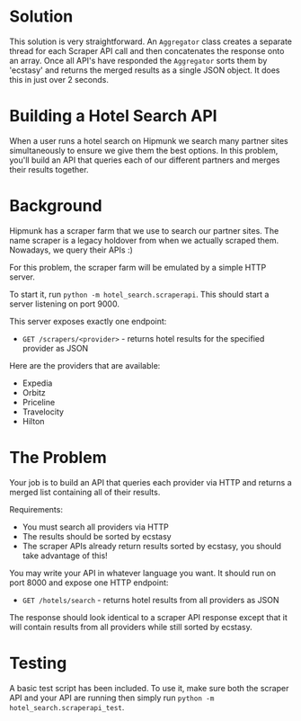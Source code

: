 # Solution

This solution is very straightforward. An `Aggregator` class creates a separate thread for each Scraper API call and then concatenates the response onto an array. Once all API's have responded the `Aggregator` sorts them by 'ecstasy' and returns the merged results as a single JSON object. It does this in just over 2 seconds.


# Building a Hotel Search API

When a user runs a hotel search on Hipmunk we search many partner sites simultaneously to ensure we give them the best options. In this problem, you'll build an API that queries each of our different partners and merges their results together.

# Background

Hipmunk has a scraper farm that we use to search our partner sites. The name scraper is a legacy holdover from when we actually scraped them. Nowadays, we query their APIs :)

For this problem, the scraper farm will be emulated by a simple HTTP server.

To start it, run `python -m hotel_search.scraperapi`. This should start a server listening on port 9000.

This server exposes exactly one endpoint:

- `GET /scrapers/<provider>` - returns hotel results for the specified provider as JSON

Here are the providers that are available:

- Expedia
- Orbitz
- Priceline
- Travelocity
- Hilton

# The Problem

Your job is to build an API that queries each provider via HTTP and returns a merged list containing all of their results.

Requirements:
- You must search all providers via HTTP
- The results should be sorted by ecstasy
- The scraper APIs already return results sorted by ecstasy, you should take advantage of this!

You may write your API in whatever language you want. It should run on port 8000 and expose one HTTP endpoint:

- `GET /hotels/search` - returns hotel results from all providers as JSON

The response should look identical to a scraper API response except that it will contain results from all providers while still sorted by ecstasy.

# Testing

A basic test script has been included. To use it, make sure both the scraper API and your API are running then simply run `python -m hotel_search.scraperapi_test`.
